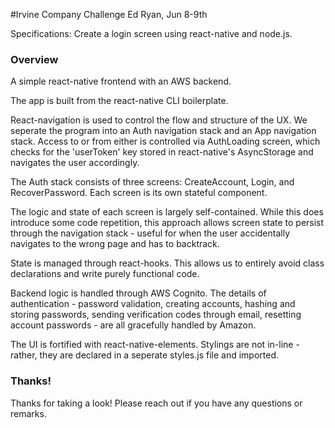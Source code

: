 #Irvine Company Challenge
Ed Ryan, Jun 8-9th

Specifications: Create a login screen using react-native and node.js.

### Overview

A simple react-native frontend with an AWS backend.

The app is built from the react-native CLI boilerplate.

React-navigation is used to control the flow and structure of the UX. We seperate the program into an Auth navigation stack and an App navigation stack. Access to or from either is controlled via AuthLoading screen, which checks for the 'userToken' key stored in react-native's AsyncStorage and navigates the user accordingly.

The Auth stack consists of three screens: CreateAccount, Login, and RecoverPassword. Each screen is its own stateful component.

The logic and state of each screen is largely self-contained. While this does introduce some code repetition, this approach allows screen state to persist through the navigation stack - useful for when the user accidentally navigates to the wrong page and has to backtrack.

State is managed through react-hooks. This allows us to entirely avoid class declarations and write purely functional code.

Backend logic is handled through AWS Cognito. The details of authentication - password validation, creating accounts, hashing and storing passwords, sending verification codes through email, resetting account passwords - are all gracefully handled by Amazon.

The UI is fortified with react-native-elements. Stylings are not in-line - rather, they are declared in a seperate styles.js file and imported.

### Thanks!

Thanks for taking a look! Please reach out if you have any questions or remarks.
